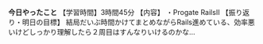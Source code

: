 **今日やったこと**
【学習時間】3時間45分
【内容】
・Progate RailsⅡ
【振り返り・明日の目標】
結局だいぶ時間かけてまとめながらRails進めている、効率悪いけどしっかり理解したら２周目はすんなりいけるのかな…